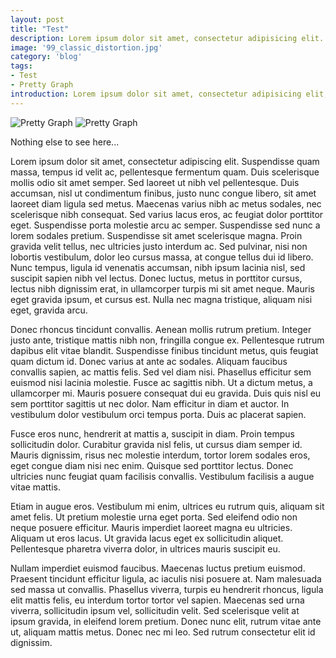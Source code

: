 ```yaml
---
layout: post
title: "Test"
description: Lorem ipsum dolor sit amet, consectetur adipisicing elit.
image: '99_classic_distortion.jpg'
category: 'blog'
tags:
- Test
- Pretty Graph
introduction: Lorem ipsum dolor sit amet, consectetur adipisicing elit, sed do eiusmod tempor incididunt ut labore et dolore magna aliqua.
---
```


<img src="{{ site.baseurl }}{{ site.assets.postimg }}99_classic_impulse.jpg" alt="Pretty Graph">
<img src="{{ site.baseurl }}{{ site.assets.postimg }}99_classic_FR.jpg" alt="Pretty Graph">

Nothing else to see here...

Lorem ipsum dolor sit amet, consectetur adipiscing elit. Suspendisse quam massa, tempus id velit ac, pellentesque fermentum quam. Duis scelerisque mollis odio sit amet semper. Sed laoreet ut nibh vel pellentesque. Duis accumsan, nisl ut condimentum finibus, justo nunc congue libero, sit amet laoreet diam ligula sed metus. Maecenas varius nibh ac metus sodales, nec scelerisque nibh consequat. Sed varius lacus eros, ac feugiat dolor porttitor eget. Suspendisse porta molestie arcu ac semper. Suspendisse sed nunc a lorem sodales pretium. Suspendisse sit amet scelerisque magna. Proin gravida velit tellus, nec ultricies justo interdum ac. Sed pulvinar, nisi non lobortis vestibulum, dolor leo cursus massa, at congue tellus dui id libero. Nunc tempus, ligula id venenatis accumsan, nibh ipsum lacinia nisl, sed suscipit sapien nibh vel lectus. Donec luctus, metus in porttitor cursus, lectus nibh dignissim erat, in ullamcorper turpis mi sit amet neque. Mauris eget gravida ipsum, et cursus est. Nulla nec magna tristique, aliquam nisi eget, gravida arcu.

Donec rhoncus tincidunt convallis. Aenean mollis rutrum pretium. Integer justo ante, tristique mattis nibh non, fringilla congue ex. Pellentesque rutrum dapibus elit vitae blandit. Suspendisse finibus tincidunt metus, quis feugiat quam dictum id. Donec varius at ante ac sodales. Aliquam faucibus convallis sapien, ac mattis felis. Sed vel diam nisi. Phasellus efficitur sem euismod nisi lacinia molestie. Fusce ac sagittis nibh. Ut a dictum metus, a ullamcorper mi. Mauris posuere consequat dui eu gravida. Duis quis nisl eu sem porttitor sagittis ut nec dolor. Nam efficitur in diam et auctor. In vestibulum dolor vestibulum orci tempus porta. Duis ac placerat sapien.

Fusce eros nunc, hendrerit at mattis a, suscipit in diam. Proin tempus sollicitudin dolor. Curabitur gravida nisl felis, ut cursus diam semper id. Mauris dignissim, risus nec molestie interdum, tortor lorem sodales eros, eget congue diam nisi nec enim. Quisque sed porttitor lectus. Donec ultricies nunc feugiat quam facilisis convallis. Vestibulum facilisis a augue vitae mattis.

Etiam in augue eros. Vestibulum mi enim, ultrices eu rutrum quis, aliquam sit amet felis. Ut pretium molestie urna eget porta. Sed eleifend odio non neque posuere efficitur. Mauris imperdiet laoreet magna eu ultricies. Aliquam ut eros lacus. Ut gravida lacus eget ex sollicitudin aliquet. Pellentesque pharetra viverra dolor, in ultrices mauris suscipit eu.

Nullam imperdiet euismod faucibus. Maecenas luctus pretium euismod. Praesent tincidunt efficitur ligula, ac iaculis nisi posuere at. Nam malesuada sed massa ut convallis. Phasellus viverra, turpis eu hendrerit rhoncus, ligula elit mattis felis, eu interdum tortor tortor vel sapien. Maecenas sed urna viverra, sollicitudin ipsum vel, sollicitudin velit. Sed scelerisque velit at ipsum gravida, in eleifend lorem pretium. Donec nunc elit, rutrum vitae ante ut, aliquam mattis metus. Donec nec mi leo. Sed rutrum consectetur elit id dignissim.